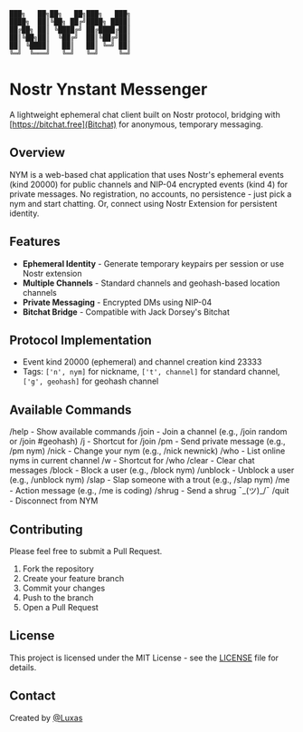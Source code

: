 ```
███╗   ██╗██╗   ██╗███╗   ███╗
████╗  ██║╚██╗ ██╔╝████╗ ████║
██╔██╗ ██║ ╚████╔╝ ██╔████╔██║
██║╚██╗██║  ╚██╔╝  ██║╚██╔╝██║
██║ ╚████║   ██║   ██║ ╚═╝ ██║
╚═╝  ╚═══╝   ╚═╝   ╚═╝     ╚═╝
```

# Nostr Ynstant Messenger

A lightweight ephemeral chat client built on Nostr protocol, bridging with [https://bitchat.free](Bitchat) for anonymous, temporary messaging.

## Overview

NYM is a web-based chat application that uses Nostr's ephemeral events (kind 20000) for public channels and NIP-04 encrypted events (kind 4) for private messages. No registration, no accounts, no persistence - just pick a nym and start chatting. Or, connect using Nostr Extension for persistent identity.

## Features

- **Ephemeral Identity** - Generate temporary keypairs per session or use Nostr extension
- **Multiple Channels** - Standard channels and geohash-based location channels
- **Private Messaging** - Encrypted DMs using NIP-04
- **Bitchat Bridge** - Compatible with Jack Dorsey's Bitchat

## Protocol Implementation

- Event kind 20000 (ephemeral) and channel creation kind 23333
- Tags: `['n', nym]` for nickname, `['t', channel]` for standard channel, `['g', geohash]` for geohash channel

## Available Commands

/help     - Show available commands
/join     - Join a channel (e.g., /join random or /join #geohash)
/j        - Shortcut for /join
/pm       - Send private message (e.g., /pm nym)
/nick     - Change your nym (e.g., /nick newnick)
/who      - List online nyms in current channel
/w        - Shortcut for /who
/clear    - Clear chat messages
/block    - Block a user (e.g., /block nym)
/unblock  - Unblock a user (e.g., /unblock nym)
/slap     - Slap someone with a trout (e.g., /slap nym)
/me       - Action message (e.g., /me is coding)
/shrug    - Send a shrug ¯\_(ツ)_/¯
/quit     - Disconnect from NYM

## Contributing

Please feel free to submit a Pull Request.

1. Fork the repository
2. Create your feature branch
3. Commit your changes
4. Push to the branch
5. Open a Pull Request

## License

This project is licensed under the MIT License - see the [LICENSE](LICENSE) file for details.

## Contact

Created by [@Luxas](https://nostr.band/npub16jdfqgazrkapk0yrqm9rdxlnys7ck39c7zmdzxtxqlmmpxg04r0sd733sv)
